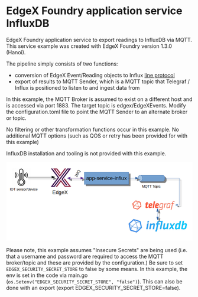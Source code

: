 # EdgeX Foundry application service InfluxDB

EdgeX Foundry application service to export readings to InfluxDB via MQTT.  This service example was created with EdgeX Foundry version 1.3.0 (Hanoi).

The pipeline simply consists of two functions:
- conversion of EdgeX Event/Reading objects to Influx [line protocol](https://docs.influxdata.com/influxdb/v2.0/reference/syntax/line-protocol/)
- export of results to MQTT Sender, which is a MQTT topic that Telegraf / Influx is positioned to listen to and ingest data from

In this example, the MQTT Broker is assumed to exist on a different host and is accessed via port 1883.  The target topic is edgex/EdgeXEvents.  Modify the configuration.toml file to point the MQTT Sender to an alternate broker or topic.

No filtering or other transformation functions occur in this example.
No additional MQTT options (such as QOS or retry has been provided for with this example)

InfluxDB installation and tooling is not provided with this example.

![image](./app-service-influx.png)

Please note, this example assumes "Insecure Secrets" are being used (i.e. that a username and password are required to access the MQTT broker/topic and these are provided by the configuration.)  Be sure to set `EDGEX_SECURITY_SECRET_STORE` to false by some means.  In this example, the env is set in the code via main.go (`os.Setenv("EDGEX_SECURITY_SECRET_STORE", "false")`).  This can also be done with an export (export EDGEX_SECURITY_SECRET_STORE=false).